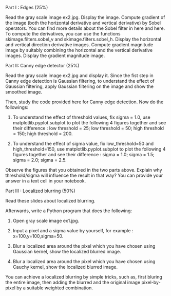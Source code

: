 Part I : Edges (25%)

Read the gray scale image ex2.jpg. Display the image. Compute gradient of the image (both the horizontal derivative and vertical derivative) by Sobel operators. You can find more details about the Sobel filter in here and here. To compute the derivatives, you can use the functions skimage.filters.sobel_v and skimage.filters.sobel_h. Display the horizontal and vertical direction derivative images. Compute gradient magnitude image by suitably combining the horizontal and the vertical derivative images. Display the gradient magnitude image.



Part II: Canny edge detector (25%)

Read the gray scale image ex2.jpg and display it. Since the fist step in Canny edge detection is Gaussian filtering, to understand the effect of Gaussian filtering, apply Gaussian filtering on the image and show the smoothed image.

Then, study the code provided here for Canny edge detection. Now do the followings:

1. To understand the effect of threshold values, fix sigma = 1.0, use matplotlib.pyplot.subplot to plot the following 4 figures together and see their difference : low threshold = 25; low threshold = 50; high threshold = 150; high threshold = 200.

2. To understand the effect of sigma value, fix low_threshold=50 and high_threshold=150, use matplotlib.pyplot.subplot to plot the following 4 figures together and see their difference : sigma =  1.0; sigma = 1.5; sigma = 2.0; sigma = 2.5.

Observe the figures that you obtained in the two parts above. Explain why threshold/sigma will influence the result in that way? You can provide your answer in a text cell in your notebook.



Part III : Localized blurring (50%)

Read these slides about localized blurring.

Afterwards, write a Python program that does the following:

1. Open gray scale image ex1.jpg.

2. Input a pixel and a sigma value by yourself, for example : x=100,y=100,sigma=50.

3. Blur a localized area around the pixel which you have chosen using Gaussian kernel, show the localized blurred image.

4. Blur a localized area around the pixel which you have chosen using Cauchy kernel, show the localized blurred image.

You can achieve a localized blurring by simple tricks, such as, first bluring the entire image, then adding the blurred and the original image pixel-by-pixel by a suitable weighted combination.

